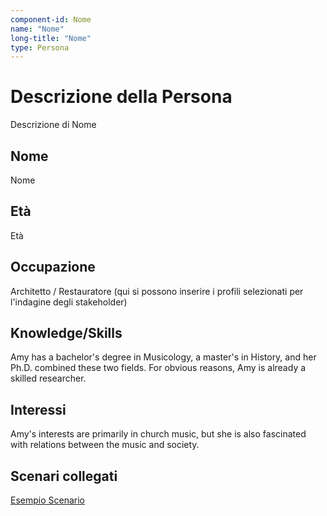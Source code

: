```yaml
---
component-id: Nome
name: "Nome"
long-title: "Nome"
type: Persona
---
```


# Descrizione della Persona

Descrizione di Nome

## Nome
Nome

## Età
Età

## Occupazione
Architetto / Restauratore (qui si possono inserire i profili selezionati per l'indagine degli stakeholder)

## Knowledge/Skills
Amy has a bachelor's degree in Musicology, a master's in History, and her Ph.D. combined these two fields. For obvious reasons, Amy is already a skilled researcher.

## Interessi
Amy's interests are primarily in church music, but she is also fascinated with relations between the music and society.

## Scenari collegati
[Esempio Scenario](https://github.com/read-project/stories/blob/main/Scenario/EsmpioScenario.md)
